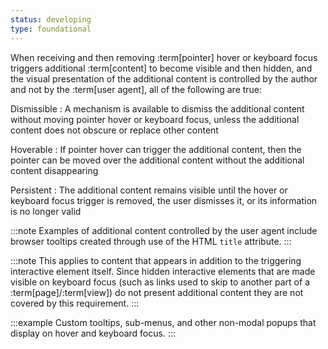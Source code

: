 ```yaml
---
status: developing
type: foundational
---
```


When receiving and then removing :term[pointer] hover or keyboard focus triggers additional :term[content] to become visible and then hidden, and the visual presentation of the additional content is controlled by the author and not by the :term[user agent], all of the following are true:

Dismissible
:  A mechanism is available to dismiss the additional content without moving pointer hover or keyboard focus, unless the additional content does not obscure or replace other content

Hoverable
: If pointer hover can trigger the additional content, then the pointer can be moved over the additional content without the additional content disappearing

Persistent
: The additional content remains visible until the hover or keyboard focus trigger is removed, the user dismisses it, or its information is no longer valid

:::note
Examples of additional content controlled by the user agent include browser tooltips created through use of the HTML <code class="language-html">title</code> attribute.
:::

:::note
This applies to content that appears in addition to the triggering interactive element itself. Since hidden interactive elements that are made visible on keyboard focus (such as links used to skip to another part of a :term[page]/:term[view]) do not present additional content they are not covered by this requirement.
:::

:::example
Custom tooltips, sub-menus, and other non-modal popups that display on hover and keyboard focus.
:::
